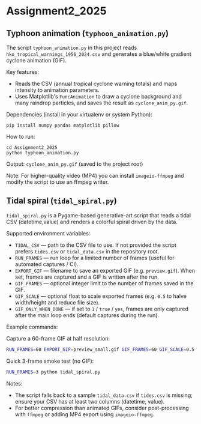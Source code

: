 # Assignment2_2025

## Typhoon animation (`typhoon_animation.py`)

The script `typhoon_animation.py` in this project reads `hko_tropical_warnings_1956_2024.csv` and generates a blue/white gradient cyclone animation (GIF).

Key features:
- Reads the CSV (annual tropical cyclone warning totals) and maps intensity to animation parameters.
- Uses Matplotlib's `FuncAnimation` to draw a cyclone background and many raindrop particles, and saves the result as `cyclone_anim_py.gif`.

Dependencies (install in your virtualenv or system Python):
```
pip install numpy pandas matplotlib pillow
```

How to run:
```
cd Assignment2_2025
python typhoon_animation.py
```

Output: `cyclone_anim_py.gif` (saved to the project root)

Note: For higher-quality video (MP4) you can install `imageio-ffmpeg` and modify the script to use an ffmpeg writer.


## Tidal spiral (`tidal_spiral.py`)

`tidal_spiral.py` is a Pygame-based generative-art script that reads a tidal CSV (datetime,value) and renders a colorful spiral driven by the data.

Supported environment variables:
- `TIDAL_CSV` — path to the CSV file to use. If not provided the script prefers `tides.csv` or `tidal_data.csv` in the repository root.
- `RUN_FRAMES` — run loop for a limited number of frames (useful for automated captures / CI).
- `EXPORT_GIF` — filename to save an exported GIF (e.g. `preview.gif`). When set, frames are captured and a GIF is written after the run.
- `GIF_FRAMES` — optional integer limit to the number of frames saved in the GIF.
- `GIF_SCALE` — optional float to scale exported frames (e.g. `0.5` to halve width/height and reduce file size).
- `GIF_ONLY_WHEN_DONE` — if set to `1` / `true` / `yes`, frames are only captured after the main loop ends (default captures during the run).

Example commands:

Capture a 60-frame GIF at half resolution:
```zsh
RUN_FRAMES=60 EXPORT_GIF=preview_small.gif GIF_FRAMES=60 GIF_SCALE=0.5 python tidal_spiral.py
```

Quick 3-frame smoke test (no GIF):
```zsh
RUN_FRAMES=3 python tidal_spiral.py
```

Notes:
- The script falls back to a sample `tidal_data.csv` if `tides.csv` is missing; ensure your CSV has at least two columns (datetime, value).
- For better compression than animated GIFs, consider post-processing with `ffmpeg` or adding MP4 export using `imageio-ffmpeg`.

